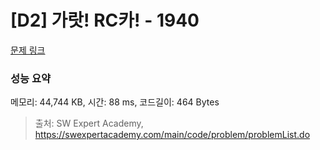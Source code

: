 # [D2] 가랏! RC카! - 1940 

[문제 링크](https://swexpertacademy.com/main/code/problem/problemDetail.do?contestProbId=AV5PjMgaALgDFAUq) 

### 성능 요약

메모리: 44,744 KB, 시간: 88 ms, 코드길이: 464 Bytes



> 출처: SW Expert Academy, https://swexpertacademy.com/main/code/problem/problemList.do